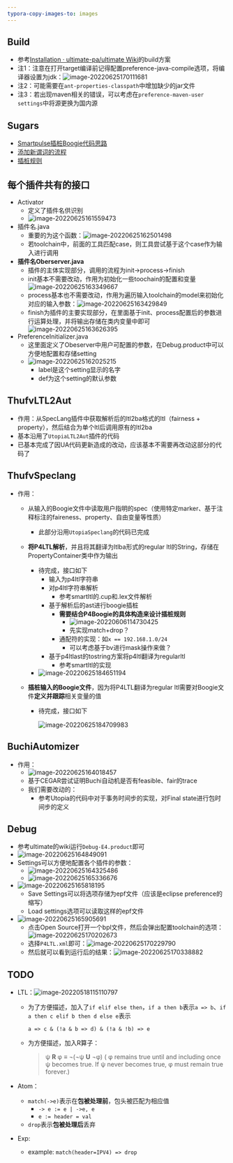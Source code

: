 ```yaml
---
typora-copy-images-to: images
---
```


## Build

- 参考[Installation · ultimate-pa/ultimate Wiki](https://github.com/ultimate-pa/ultimate/wiki/Installation)的build方案
- 注1：注意在打开target编译前记得配置preference-java-compile选项，将编译器设置为jdk：![image-20220625170111681](images/image-20220625170111681.png)
- 注2：可能需要在`ant-properties-classpath`中增加缺少的jar文件
- 注3：若出现maven相关的错误，可以考虑在`preference-maven-user settings`中将源更换为国内源

## Sugars

- [Smartpulse插桩Boogie代码思路](./sugars)
- [添加新谓词的流程](./sugars)
- [插桩规则](./sugars)

## 每个插件共有的接口

- Activator
  - 定义了插件名供识别
  - ![image-20220625161559473](images/image-20220625161559473.png)
- 插件名.java
  - 重要的为这个函数：![image-20220625162501498](images/image-20220625162501498.png)
  - 若toolchain中，前面的工具匹配case，则工具尝试基于这个case作为输入进行调用
- **插件名Oberserver.java**
  - 插件的主体实现部分，调用的流程为init->process->finish
  - init基本不需要改动，作用为初始化一些toochain的配置和变量![image-20220625163349667](images/image-20220625163349667.png)
  - process基本也不需要改动，作用为遍历输入toolchain的model来初始化对应的输入参数：![image-20220625163429849](images/image-20220625163429849.png)
  - finish为插件的主要实现部分，在里面基于init、process配置后的参数进行运算处理，并将输出存储在类内变量中即可![image-20220625163626395](images/image-20220625163626395.png)
- PreferenceInitializer.java
  - 这里面定义了Obeserver中用户可配置的参数，在Debug.product中可以方便地配置和存储setting
  - ![image-20220625162025215](images/image-20220625162025215.png)
    - label是这个setting显示的名字
    - def为这个setting的默认参数

## ThufvLTL2Aut

- 作用：从SpecLang插件中获取解析后的ltl2ba格式的ltl（fairness + property），然后结合为单个ltl后调用原有的ltl2ba
- 基本沿用了`UtopiaLTL2Aut`插件的代码
- 已基本完成了因UA代码更新造成的改动，应该基本不需要再改动这部分的代码了

## ThufvSpeclang

- 作用：

  - 从输入的Boogie文件中读取用户指明的spec（使用特定marker、基于注释标注的faireness、property、自由变量等性质）

    - 此部分沿用`UtopiaSpeclang`的代码已完成

  - **将P4LTL解析**，并且将其翻译为ltlba形式的regular ltl的String，存储在PropertyContainer类中作为输出

    - 待完成，接口如下
      - 输入为p4ltl字符串
      - 对p4ltl字符串解析
        - 参考smartltl的.cup和.lex文件解析
      - 基于解析后的ast进行boogie插桩
        - **需要结合P4Boogie的具体构造来设计插桩规则**
          - ![image-20220606114730425](images/image-20220606114730425.png)
          - 先实现match+drop？
        - 通配符的实现：如`x == 192.168.1.0/24`
          - 可以考虑基于bv进行mask操作来做？
      - 基于p4ltlast的tostring方案将p4ltl翻译为regularltl
        - 参考smartltl的实现
    - ![image-20220625184651194](images/image-20220625184651194.png)
  
  - **插桩输入的Boogie文件**，因为将P4LTL翻译为regular ltl需要对Boogie文件**定义并跟踪**相关变量的值
  
    - 待完成，接口如下
  
      ![image-20220625184709983](images/image-20220625184709983.png)

## BuchiAutomizer

- 作用：
  - ![image-20220625164018457](images/image-20220625164018457.png)
  - 基于CEGAR尝试证明Buchi自动机是否有feasible、fair的trace
  - 我们需要改动的：
    - 参考Utopia的代码中对于事务时间步的实现，对Final state进行包时间步的定义

## Debug

- 参考ultimate的wiki运行`Debug-E4.product`即可
- ![image-20220625164849091](images/image-20220625164849091.png)
- Settings可以方便地配置各个插件的参数：
  - ![image-20220625164325486](images/image-20220625164325486.png)
  - ![image-20220625165336676](images/image-20220625165336676.png)
- ![image-20220625165818195](images/image-20220625165818195.png)
  - Save Settings可以将选项存储为epf文件（应该是eclipse preference的缩写）
  - Load settings选项可以读取这样的epf文件
- ![image-20220625165905691](images/image-20220625165905691.png)
  - 点击Open Source打开一个bpl文件，然后会弹出配置toolchain的选项：![image-20220625170202673](images/image-20220625170202673.png)
  - 选择`P4LTL.xml`即可：![image-20220625170229790](images/image-20220625170229790.png)
  - 然后就可以看到运行后的结果：![image-20220625170338882](images/image-20220625170338882.png)

## TODO

- LTL：![image-20220518115110797](images/image-20220518115110797.png)

  - 为了方便描述，加入了`if elif else then`，`if a then b`表示`a => b`、`if a then c elif b then d else e`表示

    `a => c & (!a & b => d) & (!a & !b) => e`

  - 为方便描述，加入R算子：

    > ψ **R** φ ≡ ¬(¬ψ **U** ¬φ) ( φ remains true until and including once ψ becomes true. If ψ never becomes true, φ must remain true forever.)

- Atom：

  - `match(->e)`表示在**包被处理前**，包头被匹配为相应值
    - `-> e := e | ->e, e`
    - `e := header = val`
  - `drop`表示**包被处理后**丢弃

- Exp:

  - example: `match(header=IPV4) => drop`

